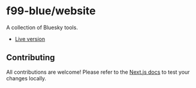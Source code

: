 # f99-blue/website

A collection of Bluesky tools.

- [Live version](https://f99.blue)

## Contributing

All contributions are welcome! Please refer to the [Next.js docs](https://nextjs.org/docs/getting-started) to test your changes locally.
